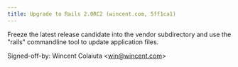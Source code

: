 ```yaml
---
title: Upgrade to Rails 2.0RC2 (wincent.com, 5ff1ca1)
---
```


Freeze the latest release candidate into the vendor subdirectory and use the "rails" commandline tool to update application files.

Signed-off-by: Wincent Colaiuta &lt;win@wincent.com&gt;
